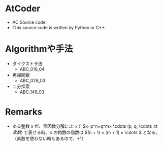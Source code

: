 # AtCoder
- AC Source code.
- This source code is written by Python or C++.

# Algorithmや手法
- ダイクストラ法
    - ABC_016_04
- 再帰関数
    - ABC_026_03
- 二分探索
    - ABC_146_03

# Remarks
- ある整数 $x$ が、素因数分解によって $x=p^n×q^m× \cdots (p, q, \cdots $は素数)$ と表せる時、$x$ の約数の個数は $(n + 1) × (m + 1) × \cdots $ となる。（素数を使わない時もあるので、$+1$）